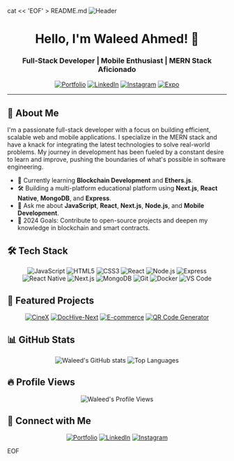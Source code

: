 cat << 'EOF' > README.md
![Header](https://waleeddev.vercel.app/assets/header.png) <!-- You can create a custom header image here -->

<h1 align="center">Hello, I'm Waleed Ahmed! 👋</h1>
<h3 align="center">Full-Stack Developer | Mobile Enthusiast | MERN Stack Aficionado</h3>

<p align="center">
  <a href="https://waleeddev.vercel.app/"><img src="https://img.shields.io/badge/Portfolio-My%20Website-blue?style=for-the-badge" alt="Portfolio"></a>
  <a href="https://www.linkedin.com/in/waleedahmedx"><img src="https://img.shields.io/badge/LinkedIn-Connect-blue?style=for-the-badge" alt="LinkedIn"></a>
  <a href="https://www.instagram.com/waleedahmed.x"><img src="https://img.shields.io/badge/Instagram-Follow-red?style=for-the-badge" alt="Instagram"></a>
  <a href="https://expo.dev/@waleedahmed.x"><img src="https://img.shields.io/badge/Expo-Profile-lightgrey?style=for-the-badge" alt="Expo"></a>
</p>

---

## 🚀 About Me

I'm a passionate full-stack developer with a focus on building efficient, scalable web and mobile applications. I specialize in the MERN stack and have a knack for integrating the latest technologies to solve real-world problems. My journey in development has been fueled by a constant desire to learn and improve, pushing the boundaries of what's possible in software engineering.

- 🌱 Currently learning **Blockchain Development** and **Ethers.js**.
- 🛠️ Building a multi-platform educational platform using **Next.js**, **React Native**, **MongoDB**, and **Express**.
- 💬 Ask me about **JavaScript**, **React**, **Next.js**, **Node.js**, and **Mobile Development**.
- 🎯 2024 Goals: Contribute to open-source projects and deepen my knowledge in blockchain and smart contracts.

## 🛠️ Tech Stack

<p align="center">
  <img src="https://img.shields.io/badge/JavaScript-F7DF1E?style=for-the-badge&logo=javascript&logoColor=black" alt="JavaScript">
  <img src="https://img.shields.io/badge/HTML5-E34F26?style=for-the-badge&logo=html5&logoColor=white" alt="HTML5">
  <img src="https://img.shields.io/badge/CSS3-1572B6?style=for-the-badge&logo=css3&logoColor=white" alt="CSS3">
  <img src="https://img.shields.io/badge/React-61DAFB?style=for-the-badge&logo=react&logoColor=black" alt="React">
  <img src="https://img.shields.io/badge/Node.js-339933?style=for-the-badge&logo=node.js&logoColor=white" alt="Node.js">
  <img src="https://img.shields.io/badge/Express-000000?style=for-the-badge&logo=express&logoColor=white" alt="Express">
  <img src="https://img.shields.io/badge/React_Native-61DAFB?style=for-the-badge&logo=react&logoColor=black" alt="React Native">
  <img src="https://img.shields.io/badge/Next.js-000000?style=for-the-badge&logo=next.js&logoColor=white" alt="Next.js">
  <img src="https://img.shields.io/badge/MongoDB-4EA94B?style=for-the-badge&logo=mongodb&logoColor=white" alt="MongoDB">
  <img src="https://img.shields.io/badge/Git-F05032?style=for-the-badge&logo=git&logoColor=white" alt="Git">
  <img src="https://img.shields.io/badge/Docker-2496ED?style=for-the-badge&logo=docker&logoColor=white" alt="Docker">
  <img src="https://img.shields.io/badge/VS_Code-007ACC?style=for-the-badge&logo=visual-studio-code&logoColor=white" alt="VS Code">
</p>

## 🌟 Featured Projects

<p align="center">
  <a href="https://github.com/waleed2000x/CineX"><img src="https://img.shields.io/badge/CineX-Movie%20Platform-orange?style=for-the-badge" alt="CineX"></a>
  <a href="https://github.com/waleed2000x/DocHive-Next"><img src="https://img.shields.io/badge/DocHive--Next-Document%20Management-green?style=for-the-badge" alt="DocHive-Next"></a>
  <a href="https://github.com/waleed2000x/ecommerce"><img src="https://img.shields.io/badge/E--commerce-React%20Application-blue?style=for-the-badge" alt="E-commerce"></a>
  <a href="https://github.com/waleed2000x/QR-Code-Generator-Next-js"><img src="https://img.shields.io/badge/QR%20Code%20Generator-Next.js%20App-yellow?style=for-the-badge" alt="QR Code Generator"></a>
</p>

## 📊 GitHub Stats

<p align="center">
  <img src="https://github-readme-stats.vercel.app/api?username=waleed2000x&show_icons=true&theme=radical" alt="Waleed's GitHub stats">
  <img src="https://github-readme-stats.vercel.app/api/top-langs/?username=waleed2000x&layout=compact&theme=radical" alt="Top Languages">
</p>

## 🔥 Profile Views

<p align="center">
  <img src="https://komarev.com/ghpvc/?username=waleed2000x&style=for-the-badge&color=blue" alt="Waleed's Profile Views">
</p>

## 🔗 Connect with Me

<p align="center">
  <a href="https://waleeddev.vercel.app/"><img src="https://img.shields.io/badge/Portfolio-My%20Website-blue?style=for-the-badge" alt="Portfolio"></a>
  <a href="https://www.linkedin.com/in/waleedahmedx"><img src="https://img.shields.io/badge/LinkedIn-Connect-blue?style=for-the-badge" alt="LinkedIn"></a>
  <a href="https://www.instagram.com/waleedahmed.x"><img src="https://img.shields.io/badge/Instagram-Follow-red?style=for-the-badge" alt="Instagram"></a>
</p>
EOF
